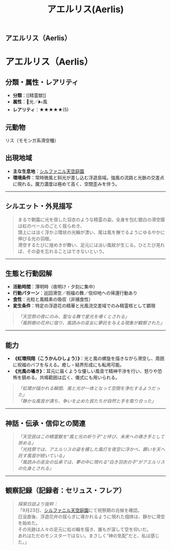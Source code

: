 ﻿---
title: アエルリス(Aerlis)
layout: monster
categories: [モンスター]
tags: [モンスター,光,風,精霊獣,シルファニル天空庭園]
---


## アエルリス（Aerlis）


# アエルリス（Aerlis）

## 分類・属性・レアリティ
* **分類**：[[精霊獣]]
* **属性**：🌟光／🌬風
* **レアリティ**：★★★★★(5)

## 元動物
リス（モモンガ系滑空種）

## 出現地域
* **主な生息地**：[シルファニル天空庭園](place/sylphanil_sky.md)
* **環境条件**：常時微風と斜光が差し込む浮遊島域。強風の流路と光脈の交差点に現れる。魔力濃度は極めて高く、空間歪みを伴う。

---

## シルエット・外見描写
> まるで朝露に光を宿した羽衣のような精霊の姿。全身を包む銀白の滑空膜は虹のベールのごとく揺らめき、  
> 頭上には淡く浮かぶ環状の光輪が漂い、尾は風を撫でるようにゆるやかに伸びる光の羽根。  
> 滑空するたびに煌めきが舞い、足元には淡い風紋が生じる。ひとたび見れば、その姿を忘れることはできないという。

---

## 生態と行動図解
* **活動時間**：薄明時（夜明け・夕刻に集中）
* **行動パターン**：巡回滑空／祝福の舞／信仰地への帰還行動あり
* **食性**：光粒と風精素の吸収（非捕食性）
* **変生条件**：特定の浮遊花の精華と光風流交差域でのみ精霊核として顕現

> *「天空祭の夜にのみ、聖なる舞で星光を導くとされる」*  
> *「風鈴樹の花弁に宿り、風読みの巫女に夢託を与える現象が観察された」*

---

## 能力
* **《虹環飛翔（こうかんひしょう）》**：光と風の螺旋を描きながら滑空し、周囲に祝福のバフを与える。癒し・結界形成にも転用可能。
* **《光風の囁き》**：耳元に届くような優しい風音で精神干渉を行い、怒りや恐怖を鎮める。共鳴範囲は広く、儀式にも用いられる。

> *「虹環が描かれる瞬間、風と光が一体となって空間を浄化するようだった」*  
> *「静かな風音が満ち、争いを止めた民たちが自然と手を取り合った」*

---

## 神話・伝承・信仰との関連
> *「天空民はこの精霊獣を“風と光の祈り子”と呼び、未来への導き手として崇める」*  
> *「光柱祭では、アエルリスの姿を模した風灯を夜空に浮かべ、願いを天へ託す風習が続いている」*  
> *「風読みの巫女の伝承では、夢の中に現れる“白き羽衣の子”がアエルリスの化身とされる」*

---

## 観察記録（記録者：セリュス・フレア）

> *探索日誌より抜粋：*  
> 「9月23日、[シルファニル天空庭園](place/sylphanil_sky.md)にて祝祭期の兆候を確認。  
> 日没直後、浮遊花弁の揺らぎに導かれるように現れた個体は、静かに滑空を始めた。  
> その光跡は人々の足元に虹の輪を描き、誰もが涙して空を仰いだ。  
> あれはただのモンスターではない。まさしく“神の気配”だと、私は感じた。」
